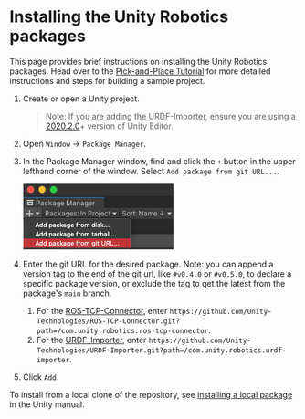 # Installing the Unity Robotics packages

This page provides brief instructions on installing the Unity Robotics packages. Head over to the [Pick-and-Place Tutorial](pick_and_place/README.md) for more detailed instructions and steps for building a sample project.

1. Create or open a Unity project.
    > Note: If you are adding the URDF-Importer, ensure you are using a [2020.2.0](https://unity3d.com/unity/whats-new/2020.2.0)+ version of Unity Editor.

1. Open `Window` -> `Package Manager`.

1. In the Package Manager window, find and click the `+` button in the upper lefthand corner of the window. Select `Add package from git URL...`.

    ![](../images/packman.png)

1. Enter the git URL for the desired package. Note: you can append a version tag to the end of the git url, like `#v0.4.0` or `#v0.5.0`, to declare a specific package version, or exclude the tag to get the latest from the package's `main` branch.
   1. For the [ROS-TCP-Connector](https://github.com/Unity-Technologies/ROS-TCP-Connector), enter `https://github.com/Unity-Technologies/ROS-TCP-Connector.git?path=/com.unity.robotics.ros-tcp-connector`.
   1. For the [URDF-Importer](https://github.com/Unity-Technologies/URDF-Importer), enter `https://github.com/Unity-Technologies/URDF-Importer.git?path=/com.unity.robotics.urdf-importer`.

1. Click `Add`.

To install from a local clone of the repository, see [installing a local package](https://docs.unity3d.com/Manual/upm-ui-local.html) in the Unity manual.
